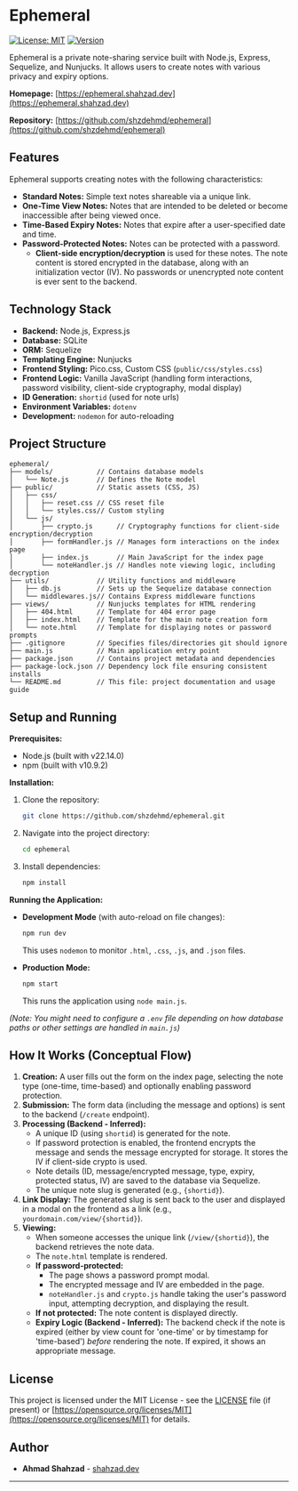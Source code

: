 # Ephemeral

[![License: MIT](https://img.shields.io/badge/License-MIT-yellow.svg)](https://opensource.org/licenses/MIT)
[![Version](https://img.shields.io/badge/version-0.0.1-blue.svg)](package.json)

Ephemeral is a private note-sharing service built with Node.js, Express, Sequelize, and Nunjucks. It allows users to create notes with various privacy and expiry options.

**Homepage:** [https://ephemeral.shahzad.dev](https://ephemeral.shahzad.dev)

**Repository:** [https://github.com/shzdehmd/ephemeral](https://github.com/shzdehmd/ephemeral)

## Features

Ephemeral supports creating notes with the following characteristics:

-   **Standard Notes:** Simple text notes shareable via a unique link.
-   **One-Time View Notes:** Notes that are intended to be deleted or become inaccessible after being viewed once.
-   **Time-Based Expiry Notes:** Notes that expire after a user-specified date and time.
-   **Password-Protected Notes:** Notes can be protected with a password.
    -   **Client-side encryption/decryption** is used for these notes. The note content is stored encrypted in the database, along with an initialization vector (IV). No passwords or unencrypted note content is ever sent to the backend.

## Technology Stack

-   **Backend:** Node.js, Express.js
-   **Database:** SQLite
-   **ORM:** Sequelize
-   **Templating Engine:** Nunjucks
-   **Frontend Styling:** Pico.css, Custom CSS (`public/css/styles.css`)
-   **Frontend Logic:** Vanilla JavaScript (handling form interactions, password visibility, client-side cryptography, modal display)
-   **ID Generation:** `shortid` (used for note urls)
-   **Environment Variables:** `dotenv`
-   **Development:** `nodemon` for auto-reloading

## Project Structure

```
ephemeral/
├── models/           // Contains database models
│   └── Note.js       // Defines the Note model
├── public/           // Static assets (CSS, JS)
│   ├── css/
│   │   ├── reset.css // CSS reset file
│   │   └── styles.css// Custom styling
│   └── js/
│       ├── crypto.js      // Cryptography functions for client-side encryption/decryption
│       ├── formHandler.js // Manages form interactions on the index page
│       ├── index.js       // Main JavaScript for the index page
│       └── noteHandler.js // Handles note viewing logic, including decryption
├── utils/            // Utility functions and middleware
│   ├── db.js         // Sets up the Sequelize database connection
│   └── middlewares.js// Contains Express middleware functions
├── views/            // Nunjucks templates for HTML rendering
│   ├── 404.html      // Template for 404 error page
│   ├── index.html    // Template for the main note creation form
│   └── note.html     // Template for displaying notes or password prompts
├── .gitignore        // Specifies files/directories git should ignore
├── main.js           // Main application entry point
├── package.json      // Contains project metadata and dependencies
├── package-lock.json // Dependency lock file ensuring consistent installs
└── README.md         // This file: project documentation and usage guide
```

## Setup and Running

**Prerequisites:**

-   Node.js (built with v22.14.0)
-   npm (built with v10.9.2)

**Installation:**

1.  Clone the repository:
    ```bash
    git clone https://github.com/shzdehmd/ephemeral.git
    ```
2.  Navigate into the project directory:
    ```bash
    cd ephemeral
    ```
3.  Install dependencies:
    ```bash
    npm install
    ```

**Running the Application:**

-   **Development Mode** (with auto-reload on file changes):

    ```bash
    npm run dev
    ```

    This uses `nodemon` to monitor `.html`, `.css`, `.js`, and `.json` files.

-   **Production Mode:**
    ```bash
    npm start
    ```
    This runs the application using `node main.js`.

_(Note: You might need to configure a `.env` file depending on how database paths or other settings are handled in `main.js`)_

## How It Works (Conceptual Flow)

1.  **Creation:** A user fills out the form on the index page, selecting the note type (one-time, time-based) and optionally enabling password protection.
2.  **Submission:** The form data (including the message and options) is sent to the backend (`/create` endpoint).
3.  **Processing (Backend - Inferred):**
    -   A unique ID (using `shortid`) is generated for the note.
    -   If password protection is enabled, the frontend encrypts the message and sends the message encrypted for storage. It stores the IV if client-side crypto is used.
    -   Note details (ID, message/encrypted message, type, expiry, protected status, IV) are saved to the database via Sequelize.
    -   The unique note slug is generated (e.g., `{shortid}`).
4.  **Link Display:** The generated slug is sent back to the user and displayed in a modal on the frontend as a link (e.g., `yourdomain.com/view/{shortid}`).
5.  **Viewing:**
    -   When someone accesses the unique link (`/view/{shortid}`), the backend retrieves the note data.
    -   The `note.html` template is rendered.
    -   **If password-protected:**
        -   The page shows a password prompt modal.
        -   The encrypted message and IV are embedded in the page.
        -   `noteHandler.js` and `crypto.js` handle taking the user's password input, attempting decryption, and displaying the result.
    -   **If not protected:** The note content is displayed directly.
    -   **Expiry Logic (Backend - Inferred):** The backend check if the note is expired (either by view count for 'one-time' or by timestamp for 'time-based') _before_ rendering the note. If expired, it shows an appropriate message.

## License

This project is licensed under the MIT License - see the [LICENSE](LICENSE) file (if present) or [https://opensource.org/licenses/MIT](https://opensource.org/licenses/MIT) for details.

## Author

-   **Ahmad Shahzad** - [shahzad.dev](https://shahzad.dev)

---
